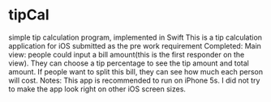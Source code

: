# tipCal
simple tip calculation program, implemented in Swift 
This is a tip calculation application for iOS submitted as the pre work requirement
Completed:
  Main view: people could input a bill amount(this is the first responder on the view). They can choose a tip percentage to see the tip amount and total amount. If people want to split this bill, they can see how much each person will cost.
Notes: 
This app is recommended to run on iPhone 5s. 
I did not try to make the app look right on other iOS screen sizes.
